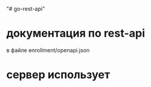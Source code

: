 "# go-rest-api" 
# документация по rest-api 
в файле enrollment/openapi.json

# сервер использует 




